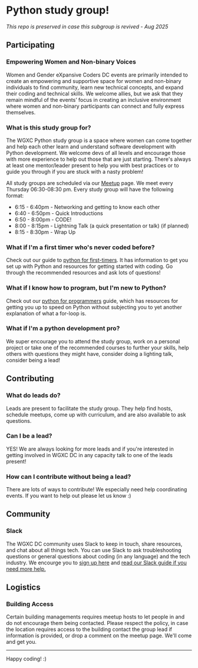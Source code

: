 # Python study group!
*This repo is preserved in case this subgroup is revived - Aug 2025*

## Participating

### Empowering Women and Non-binary Voices
Women and Gender eXpansive Coders DC events are primarily intended to create an empowering and supportive space for women and non-binary individuals to find community, learn new technical concepts, and expand their coding and technical skills. We welcome allies, but we ask that they remain mindful of the events’ focus in creating an inclusive environment where women and non-binary participants can connect and fully express themselves.

### What is this study group for?

The WGXC Python study group is a space where women can come together and help each other learn and understand software development with Python development. We welcome devs of all levels and encourage those with more experience to help out those that are just starting. There's always at least one mentor/leader present to help you with best practices or to guide you through if you are stuck with a nasty problem!

All study groups are scheduled via our [Meetup](women-and-gender-expansive-coders-dc-wgxc-dc/) page. We meet every Thursday 06:30-08:30 pm. Every study group will have the following format:

* 6:15 - 6:40pm - Networking and getting to know each other
* 6:40 - 6:50pm - Quick Introductions
* 6:50 - 8:00pm - CODE!
* 8:00 - 8:15pm - Lightning Talk (a quick presentation or talk) (if planned)
* 8:15 - 8:30pm - Wrap Up

### What if I'm a first timer who's never coded before?

Check out our guide to [python for first-timers](first_timers_guide.md). It has information to get you set up with Python and resources for getting started with coding. Go through the recommended resources and ask lots of questions!

### What if I know how to program, but I'm new to Python?

Check out our [python for programmers](python_for_programmers.md) guide, which has resources for getting you up to speed on Python without subjecting you to yet another explanation of what a for-loop is.

### What if I'm a python development pro?

We super encourage you to attend the study group, work on a personal project or take one of the recommended courses to further your skills, help others with questions they might have, consider doing a lighting talk, consider being a lead!

## Contributing

### What do leads do?

Leads are present to facilitate the study group. They help find hosts, schedule meetups, come up with curriculum, and are also available to ask questions.

### Can I be a lead?

YES! We are always looking for more leads and if you're interested in getting involved in WGXC DC in any capacity talk to one of the leads present!

### How can I contribute without being a lead?

There are lots of ways to contribute! We especially need help coordinating events. If you want to help out please let us know :)

## Community

### Slack

The WGXC DC community uses Slack to keep in touch, share resources, and chat about all things tech. You can use Slack to ask troubleshooting questions or general questions about coding (in any language) and the tech industry. We encourge you to [sign up here](https://forms.gle/p6KYBpxSMoq3CvQU8) and [read our Slack guide if you need more help.](http://bit.ly/slackguide)

## Logistics

### Building Access

Certain building managements requires meetup hosts to let people in and do not encourage them being contacted. Please respect the policy, in case the location requires access to the building contact the group lead if information is provided, or drop a comment on the meetup page. We'll come and get you.

---

Happy coding! :)

